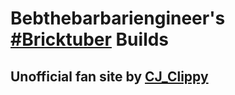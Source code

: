 # Bebthebarbariengineer's [#Bricktuber](https://twitter.com/hashtag/Bricktuber) Builds

## Unofficial fan site by [CJ_Clippy](https://twitter.com/cj_clippy)


